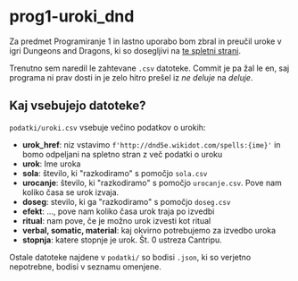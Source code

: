 # prog1-uroki_dnd
Za predmet Programiranje 1 in lastno uporabo bom zbral in preučil uroke v igri Dungeons and Dragons, ki so dosegljivi na [te spletni strani](http://dnd5e.wikidot.com/spells).

Trenutno sem naredil le zahtevane `.csv` datoteke. Commit je pa žal le en, saj programa ni prav dosti in je zelo hitro prešel iz *ne deluje* na *deluje*.

## Kaj vsebujejo datoteke?
`podatki/uroki.csv` vsebuje večino podatkov o urokih:
 - **urok_href**: niz vstavimo `f'http://dnd5e.wikidot.com/spells:{ime}'` in bomo odpeljani na spletno stran z več podatki o uroku
 - **urok**: Ime uroka
 - **sola**: število, ki "razkodiramo" s pomočjo `sola.csv`
 - **urocanje**: število, ki "razkodiramo" s pomočjo `urocanje.csv`. Pove nam koliko časa se urok izvaja.
 - **doseg**: stevilo, ki ga "razkodiramo" s pomočjo `doseg.csv`
 - **efekt**: ..., pove nam koliko časa urok traja po izvedbi
 - **ritual**: nam pove, če je možno urok izvesti kot ritual
 - **verbal, somatic, material**: kaj okvirno potrebujemo za izvedbo uroka
 - **stopnja**: katere stopnje je urok. Št. 0 ustreza Cantripu.

Ostale datoteke najdene v `podatki/` so bodisi `.json`, ki so verjetno nepotrebne, bodisi v seznamu omenjene.
